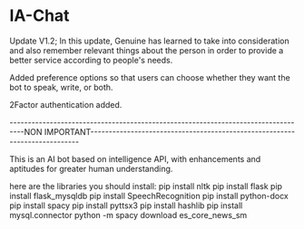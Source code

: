 # IA-Chat

Update V1.2;
In this update, Genuine has learned to take into consideration and also remember relevant things about the person in order to provide a better service according to people's needs.

Added preference options so that users can choose whether they want the bot to speak, write, or both.

2Factor authentication added.






















----------------------------------------------------------------------------------NON IMPORTANT---------------------------------------------------------------------------

This is an AI bot based on intelligence API, with enhancements and aptitudes for greater human understanding.

here are the libraries you should install:
                            pip install nltk
                            pip install flask
                            pip install flask_mysqldb
                            pip install SpeechRecognition
                            pip install python-docx
                            pip install spacy
                            pip install pyttsx3
                            pip install hashlib
                            pip install mysql.connector
                            python -m spacy download es_core_news_sm
